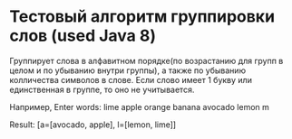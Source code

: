 # Тестовый алгоритм группировки слов (used Java 8)

Группирует слова в алфавитном порядке(по возрастанию для групп в целом и по убыванию внутри группы), а также по убыванию колличества символов в слове.
Если слово имеет 1 букву или единственная в группе, то оно не учитывается.

Например, Enter words:
lime apple orange banana avocado lemon m

Result:
[a=[avocado, apple], l=[lemon, lime]]
